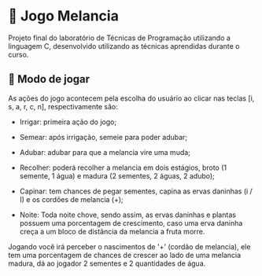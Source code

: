 # 🍉 Jogo Melancia
 Projeto final do laboratório de Técnicas de Programação utilizando a linguagem C, desenvolvido utilizando as técnicas aprendidas durante o curso.
 
 ## 📑 Modo de jogar
  As ações do jogo acontecem pela escolha do usuário ao clicar nas teclas [i, s, a, r, c, n], respectivamente são:
  
  - Irrigar: primeira ação do jogo;
  
  - Semear: após irrigação, semeie para poder adubar;

  - Adubar: adubar para que a melancia vire uma muda;

  - Recolher: poderá recolher a melancia em dois estágios, broto (1 semente, 1 água) e madura (2 sementes, 2 águas, 2 adubo);

  - Capinar: tem chances de pegar sementes, capina as ervas daninhas (i / I) e os cordões de melancia (+); 
  
  - Noite: Toda noite chove, sendo assim, as ervas daninhas e plantas possuem uma porcentagem de crescimento, caso uma erva daninha creça a um bloco de distância da melancia a fruta morre. 
  
  Jogando você irá perceber o nascimentos de '+' (cordão de melancia), ele tem uma porcentagem de chances de crescer ao lado de uma melancia madura, dá ao jogador 2 sementes e 2 quantidades de água.
